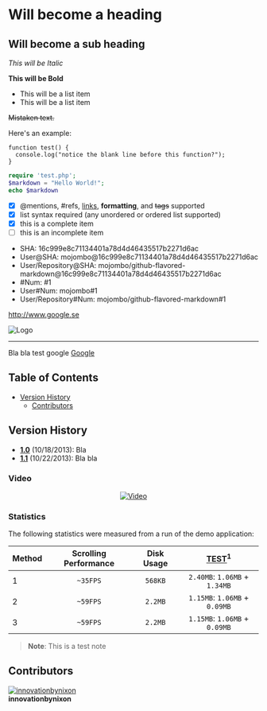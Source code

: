 Will become a heading
==============

Will become a sub heading
--------------

*This will be Italic*

**This will be Bold**

- This will be a list item
- This will be a list item

~~Mistaken text.~~

Here's an example:

```
function test() {
  console.log("notice the blank line before this function?");
}
```

```php
require 'test.php';
$markdown = "Hello World!";
echo $markdown
```

- [x] @mentions, #refs, [links](), **formatting**, and <del>tags</del> supported
- [x] list syntax required (any unordered or ordered list supported)
- [x] this is a complete item
- [ ] this is an incomplete item

* SHA: 16c999e8c71134401a78d4d46435517b2271d6ac
* User@SHA: mojombo@16c999e8c71134401a78d4d46435517b2271d6ac
* User/Repository@SHA: mojombo/github-flavored-markdown@16c999e8c71134401a78d4d46435517b2271d6ac
* #Num: #1
* User#Num: mojombo#1
* User/Repository#Num: mojombo/github-flavored-markdown#1

http://www.google.se


![Logo](http://www.templateworkz.com/images/logos/logo_024.jpg)

---

Bla bla test google [Google](http://www.google.com)

## Table of Contents

- [Version History](#version-history)
    - [Contributors](#contributors)


## Version History

- [**1.0**](https://github.com/)   (10/18/2013): Bla
- [**1.1**](https://github.com/)   (10/22/2013): Bla bla

### Video

<p align="center">
    <a href="http://www.youtube.com/watch?v=lRAHpGjg-so"><img src="http://i1.ytimg.com/vi/lRAHpGjg-so/mqdefault.jpg" alt="Video"></a>
</p>


### Statistics

The following statistics were measured from a run of the demo application:

| Method           | Scrolling Performance   | Disk Usage   | [TEST](http://www.google.se)<sup>1</sup>
| ---------------- |:-----------------------:|:------------:|:-----------------------------:|
| 1 | `~35FPS` | `568KB` | `2.40MB`: `1.06MB` + `1.34MB` |
| 2 | `~59FPS` | `2.2MB` | `1.15MB`: `1.06MB` + `0.09MB` |
| 3 | `~59FPS` | `2.2MB` | `1.15MB`: `1.06MB` + `0.09MB` |



> **Note**: This is a test note

## Contributors

<a href="https://twitter.com/innovationbynix" target="_blank"><img src="http://www.gravatar.com/avatar/efbd3b44101e11fdb1eb7d1407551d3f.png?s=85" alt="innovationbynixon"></a>  
**innovationbynixon**
